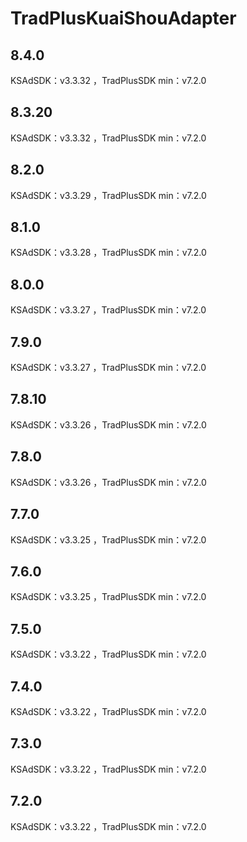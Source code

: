 # TradPlusKuaiShouAdapter

## 8.4.0

KSAdSDK：v3.3.32 ，TradPlusSDK min：v7.2.0

## 8.3.20

KSAdSDK：v3.3.32 ，TradPlusSDK min：v7.2.0

## 8.2.0

KSAdSDK：v3.3.29 ，TradPlusSDK min：v7.2.0

## 8.1.0

KSAdSDK：v3.3.28 ，TradPlusSDK min：v7.2.0

## 8.0.0

KSAdSDK：v3.3.27 ，TradPlusSDK min：v7.2.0

## 7.9.0

KSAdSDK：v3.3.27 ，TradPlusSDK min：v7.2.0

## 7.8.10

KSAdSDK：v3.3.26 ，TradPlusSDK min：v7.2.0

## 7.8.0

KSAdSDK：v3.3.26 ，TradPlusSDK min：v7.2.0

## 7.7.0

KSAdSDK：v3.3.25 ，TradPlusSDK min：v7.2.0

## 7.6.0

KSAdSDK：v3.3.25 ，TradPlusSDK min：v7.2.0

## 7.5.0

KSAdSDK：v3.3.22 ，TradPlusSDK min：v7.2.0

## 7.4.0

KSAdSDK：v3.3.22 ，TradPlusSDK min：v7.2.0

## 7.3.0

KSAdSDK：v3.3.22 ，TradPlusSDK min：v7.2.0

## 7.2.0

KSAdSDK：v3.3.22 ，TradPlusSDK min：v7.2.0